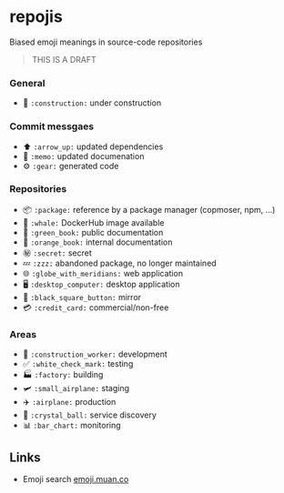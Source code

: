 # repojis

Biased emoji meanings in source-code repositories

> THIS IS A DRAFT

### General

- :construction: `:construction:` under construction

### Commit messgaes

- :arrow_up: `:arrow_up:` updated dependencies
- :memo: `:memo:` updated documenation
- :gear: `:gear:` generated code

### Repositories

- :package: `:package:` reference by a package manager (copmoser, npm, ...)
- :whale: `:whale:` DockerHub image available
- :green_book: `:green_book:` public documentation
- :orange_book: `:orange_book:` internal documentation
- :secret: `:secret:` secret
- :zzz: `:zzz:` abandoned package, no longer maintained
- :globe_with_meridians: `:globe_with_meridians:` web application
- :desktop_computer: `:desktop_computer:` desktop application
- :black_square_button: `:black_square_button:` mirror
- :credit_card: `:credit_card:` commercial/non-free

### Areas 

- :construction_worker: `:construction_worker:` development
- :white_check_mark: `:white_check_mark:` testing
- :factory: `:factory:` building
- :small_airplane: `:small_airplane:` staging
- :airplane: `:airplane:` production
- :crystal_ball: `:crystal_ball:` service discovery
- :bar_chart: `:bar_chart:` monitoring

## Links

- Emoji search [emoji.muan.co](http://emoji.muan.co)
